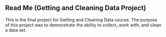 ## Read Me (Getting and Cleaning Data Project)

This is the final project for Getting and Cleaning Data course. The purpose of this project was to demonstrate the ability to collect, work with, and clean a data set.